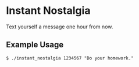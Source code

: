 Instant Nostalgia
=================

Text yourself a message one hour from now.

## Example Usage

    $ ./instant_nostalgia 1234567 "Do your homework."
